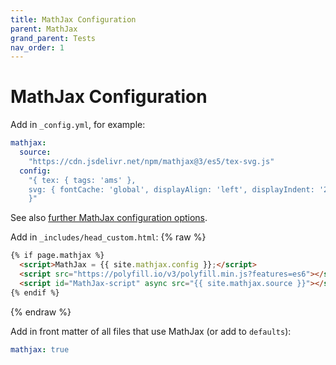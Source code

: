 ```yaml
---
title: MathJax Configuration
parent: MathJax
grand_parent: Tests
nav_order: 1
---
```

# MathJax Configuration

Add in `_config.yml`, for example:
```yaml
mathjax:
  source: 
    "https://cdn.jsdelivr.net/npm/mathjax@3/es5/tex-svg.js"
  config:
    "{ tex: { tags: 'ams' },
    svg: { fontCache: 'global', displayAlign: 'left', displayIndent: '2em' }
    }"
```

See also [further MathJax configuration options](https://docs.mathjax.org/en/latest/web/configuration.html).

Add in `_includes/head_custom.html`:
{% raw %}
```html
{% if page.mathjax %}
  <script>MathJax = {{ site.mathjax.config }};</script>
  <script src="https://polyfill.io/v3/polyfill.min.js?features=es6"></script>
  <script id="MathJax-script" async src="{{ site.mathjax.source }}"></script>
{% endif %}
```
{% endraw %}

Add in front matter of all files that use MathJax (or add to `defaults`):
```yaml
mathjax: true
```
